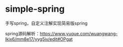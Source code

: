 # simple-spring
手写spring，自定义注解实现简易版spring

spring源码解析：https://www.yuque.com/wuangwang-lkix6/mm8e17/yyg5iv/edit#OPgat
